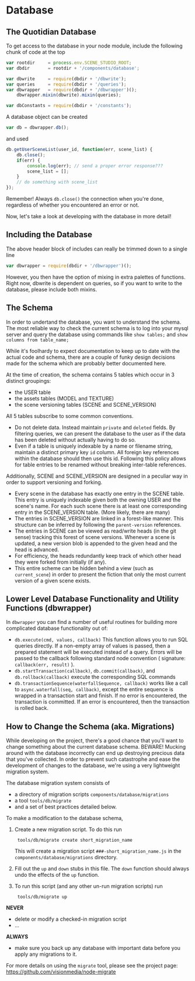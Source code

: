 Database
===========

The Quotidian Database
------------------------

To get access to the database in your node module, include the following
chunk of code at the top

```javascript
var rootdir     = process.env.SCENE_STUDIO_ROOT;
var dbdir       = rootdir + '/components/database';

var dbwrite     = require(dbdir + '/dbwrite');
var queries     = require(dbdir + '/queries');
var dbwrapper   = require(dbdir + '/dbwrapper')();
    dbwrapper.mixin(dbwrite).mixin(queries);

var dbConstants = require(dbdir + '/constants');
```

A database object can be created

```javascript
var db = dbwrapper.db();
```

and used

```javascript
db.getUserSceneList(user_id, function(err, scene_list) {
    db.close();
    if(err) {
        console.log(err); // send a proper error response???
        scene_list = [];
    }
    // do something with scene_list
});
```

Remember!  Always `db.close()` the connection when you're done, regardless
of whether you encountered an error or not.

Now, let's take a look at developing with the database in more detail!


Including the Database
------------------------

The above header block of includes can really be trimmed down to a
single line

```javascript
var dbwrapper = require(dbdir + '/dbwrapper')();
```

However, you then have the option of mixing in extra palettes of functions.
Right now, dbwrite is dependent on queries, so if you want to write to the
database, please include both mixins.


The Schema
------------

In order to undertand the database, you want to understand the schema.
The most reliable way to check the current schema is to log into your
mysql server and query the database using commands like `show tables;` and
`show columns from table_name;`

While it's foolhardy to expect documentation to keep up to date with the
actual code and schema, there are a couple of funky design decisions
made for the schema which are probably better documented here.

At the time of creation, the schema contains 5 tables which occur in
3 distinct groupings:
* the USER table
* the assets tables (MODEL and TEXTURE)
* the scene versioning tables (SCENE and SCENE_VERSION)

All 5 tables subscribe to some common conventions.
* Do not delete data.  Instead maintain `private` and `deleted` fields.
  By filtering queries, we can present the database to the user as if
  the data has been deleted without actually having to do so.
* Even if a table is uniquely indexable by a name or filename string,
  maintain a distinct primary key `id` column.  All foreign key references
  within the database should then use this id.  Following this policy
  allows for table entries to be renamed without breaking inter-table
  references.

Additionally, SCENE and SCENE_VERSION are designed in a peculiar way
in order to support versioning and forking.
* Every scene in the database has exactly one entry in the SCENE table.
  This entry is uniquely indexable given both the owning USER
  and the scene's name.  For each such scene there is at least one
  corresponding entry in the SCENE_VERSION table. (More likely, there are many)
* The entries in SCENE_VERSION are linked in a forest-like manner.  This
  structure can be inferred by following the `parent-version` references.
* The entries in SCENE can be viewed as read/write heads (in the git sense)
  tracking this forest of scene versions.  Whenever a scene is updated,
  a new version blob is appended to the given head and the head is advanced.
* For efficiency, the heads redundantly keep track of which other head they
  were forked from initially (if any).
* This entire scheme can be hidden behind a view (such as `current_scene`)
  in order to present the fiction that only the most current version of
  a given scene exists.


Lower Level Database Functionality and Utility Functions (dbwrapper)
----------------------------------------------------------------------

In `dbwrapper` you can find a number of useful routines for building
more complicated database functionality out of:
* `db.execute(cmd, values, callback)` This function allows you to run
  SQL queries directly.  If a non-empty array of values is passed, then
  a prepared statement will be executed instead of a query.
  Errors will be passed to the callback following
  standard node convention ( signature: `callback(err, result)` ).
* `db.startTransaction(callback)`, `db.commit(callback)`, and
  `db.rollback(callback)` execute the corresponding SQL commands
* `db.transactionSequence(waterfallSequence, callback)` works like a
  call to `async.waterfall(seq, callback)`, except the entire sequence is
  wrapped in a transaction start and finish.  If no error is encountered,
  the transaction is committed.  If an error is encountered, then the
  transaction is rolled back.


How to Change the Schema (aka. Migrations)
--------------------------------------------

While developing on the project, there's a good chance that you'll want to
change something about the current database schema.  BEWARE! Mucking around
with the database incorrectly can end up destroying precious data
that you've collected.  In order to prevent such catastrophe and ease the
development of changes to the database, we're using a very lightweight
migration system.

The database migration system consists of
* a directory of migration scripts `components/database/migrations`
* a tool `tools/db/migrate`
* and a set of best practices detailed below.

To make a modification to the database schema,
1. Create a new migration script.  To do this run

        tools/db/migrate create short_migration_name

   This will create a migration script `###-short_migration_name.js` in the
   `components/database/migrations` directory.

2. Fill out the `up` and `down` stubs in this file.  The `down` function
   should always undo the effects of the `up` function.

3. To run this script (and any other un-run migration scripts) run

        tools/db/migrate up

__NEVER__
* delete or modify a checked-in migration script
* ...

__ALWAYS__
* make sure you back up any database with important data before you apply any
  migrations to it.

For more details on using the `migrate` tool, please see the project page:
https://github.com/visionmedia/node-migrate
